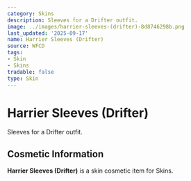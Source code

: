 ```yaml
---
category: Skins
description: Sleeves for a Drifter outfit.
image: ../images/harrier-sleeves-(drifter)-8d8746298b.png
last_updated: '2025-09-17'
name: Harrier Sleeves (Drifter)
source: WFCD
tags:
- Skin
- Skins
tradable: false
type: Skin
---
```


# Harrier Sleeves (Drifter)

Sleeves for a Drifter outfit.

## Cosmetic Information

**Harrier Sleeves (Drifter)** is a skin cosmetic item for Skins.

